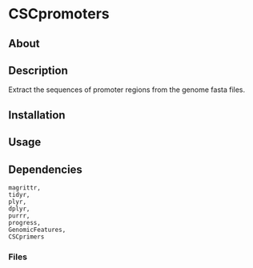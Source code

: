 # CSCpromoters

## About

## Description

Extract the sequences of promoter regions from the genome fasta files.

## Installation

## Usage

## Dependencies

	magrittr,
	tidyr,
	plyr,
	dplyr,
	purrr,
	progress,
	GenomicFeatures,
	CSCprimers

### Files
